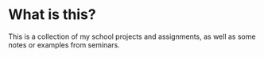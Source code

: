 # What is this?
This is a collection of my school projects and assignments, as well as some notes or examples from seminars.